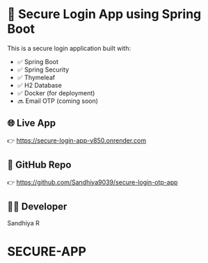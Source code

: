 # 🔐 Secure Login App using Spring Boot

This is a secure login application built with:

- ✅ Spring Boot
- ✅ Spring Security
- ✅ Thymeleaf
- ✅ H2 Database
- ✅ Docker (for deployment)
- 🔜 Email OTP (coming soon)

## 🌐 Live App
👉 https://secure-login-app-y850.onrender.com

## 📂 GitHub Repo
👉 https://github.com/Sandhiya9039/secure-login-otp-app

## 👩‍💻 Developer
Sandhiya R
# SECURE-APP
